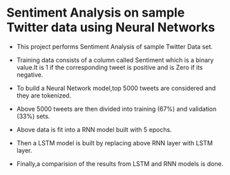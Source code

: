 # Sentiment Analysis on sample Twitter data using Neural Networks

- This project performs Sentiment Analysis of sample Twitter Data set.

- Training data consists of a column called Sentiment which is a binary value.It is 1 if the corresponding tweet is positive and is Zero if its negative.

- To build a Neural Network model,top 5000 tweets are considered and they are tokenized.

- Above 5000 tweets are then divided into training (67%) and validation (33%) sets.

- Above data is fit into a RNN model built with 5 epochs.

- Then a LSTM model is built by replacing above RNN layer with LSTM layer.

- Finally,a comparision of the results from LSTM and RNN models is done.
